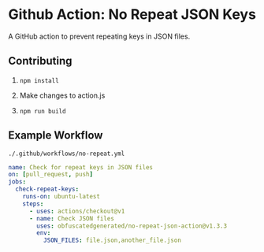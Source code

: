 # Github Action: No Repeat JSON Keys

A GitHub action to prevent repeating keys in JSON files.

## Contributing

1. `npm install`

2. Make changes to action.js

3. `npm run build`

## Example Workflow

`./.github/workflows/no-repeat.yml`

```yaml
name: Check for repeat keys in JSON files
on: [pull_request, push]
jobs:
  check-repeat-keys:
    runs-on: ubuntu-latest
    steps:
      - uses: actions/checkout@v1
      - name: Check JSON files
        uses: obfuscatedgenerated/no-repeat-json-action@v1.3.3
        env:
          JSON_FILES: file.json,another_file.json
```
